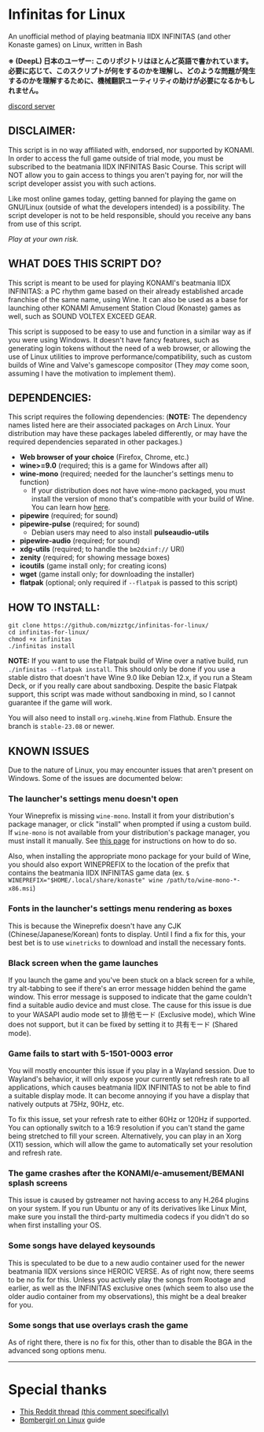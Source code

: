 # Infinitas for Linux
An unofficial method of playing beatmania IIDX INFINITAS (and other Konaste games) on Linux, written in Bash

**※ (DeepL) 日本のユーザー: このリポジトリはほとんど英語で書かれています。必要に応じて、このスクリプトが何をするのかを理解し、どのような問題が発生するのかを理解するために、機械翻訳ユーティリティの助けが必要になるかもしれません。**

[discord server](https://discord.com/invite/snPwbvagWZ)

## DISCLAIMER:

This script is in no way affiliated with, endorsed, nor supported by KONAMI. In order to access the full game outside of trial mode, you must be subscribed to the beatmania IIDX INFINITAS Basic Course. This script will NOT allow you to gain access to things you aren't paying for, nor will the script developer assist you with such actions.

Like most online games today, getting banned for playing the game on GNU/Linux (outside of what the developers intended) is a possibility. The script developer is not to be held responsible, should you receive any bans from use of this script.

*Play at your own risk.*

## WHAT DOES THIS SCRIPT DO?

This script is meant to be used for playing KONAMI's beatmania IIDX INFINITAS: a PC rhythm game based on their already established arcade franchise of the same name, using Wine. It can also be used as a base for launching other KONAMI Amusement Station Cloud (Konaste) games as well, such as SOUND VOLTEX EXCEED GEAR.

This script is supposed to be easy to use and function in a similar way as if you were using Windows. It doesn't have fancy features, such as generating login tokens without the need of a web browser, or allowing the use of Linux utilities to improve performance/compatibility, such as custom builds of Wine and Valve's gamescope compositor (They *may* come soon, assuming I have the motivation to implement them).

## DEPENDENCIES:

This script requires the following dependencies: (**NOTE:** The dependency names listed here are their associated packages on Arch Linux. Your distribution may have these packages labeled differently, or may have the required dependencies separated in other packages.)

* **Web browser of your choice** (Firefox, Chrome, etc.)
* **wine>=9.0** (required; this is a game for Windows after all)
* **wine-mono** (required; needed for the launcher's settings menu to function)
  * If your distribution does not have wine-mono packaged, you must install the version of mono that's compatible with your build of Wine. You can learn how [here](https://gitlab.winehq.org/wine/wine/-/wikis/Wine-Mono).
* **pipewire** (required; for sound)
* **pipewire-pulse** (required; for sound)
  * Debian users may need to also install **pulseaudio-utils**
* **pipewire-audio** (required; for sound)
* **xdg-utils** (required; to handle the `bm2dxinf://` URI)
* **zenity** (required; for showing message boxes)
* **icoutils** (game install only; for creating icons)
* **wget** (game install only; for downloading the installer)
* **flatpak** (optional; only required if `--flatpak` is passed to this script)

## HOW TO INSTALL:
```
git clone https://github.com/mizztgc/infinitas-for-linux/
cd infinitas-for-linux/
chmod +x infinitas
./infinitas install
```

**NOTE:** If you want to use the Flatpak build of Wine over a native build, run `./infinitas --flatpak install`. This should only be done if you use a stable distro that doesn't have Wine 9.0 like Debian 12.x, if you run a Steam Deck, or if you really care about sandboxing. Despite the basic Flatpak support, this script was made without sandboxing in mind, so I cannot guarantee if the game will work.

You will also need to install `org.winehq.Wine` from Flathub. Ensure the branch is `stable-23.08` or newer.

## KNOWN ISSUES
Due to the nature of Linux, you may encounter issues that aren't present on Windows. Some of the issues are documented below:

### The launcher's settings menu doesn't open
Your Wineprefix is missing `wine-mono`. Install it from your distribution's package manager, or click "install" when prompted if using a custom build. If `wine-mono` is not available from your distribution's package manager, you must install it manually. See [this page](https://gitlab.winehq.org/wine/wine/-/wikis/Wine-Mono) for instructions on how to do so.

Also, when installing the appropriate mono package for your build of Wine, you should also export WINEPREFIX to the location of the prefix that contains the beatmania IIDX INFINITAS game data (ex. `$ WINEPREFIX="$HOME/.local/share/konaste" wine /path/to/wine-mono-*-x86.msi`)

### Fonts in the launcher's settings menu rendering as boxes
This is because the Wineprefix doesn't have any CJK (Chinese/Japanese/Korean) fonts to display. Until I find a fix for this, your best bet is to use `winetricks` to download and install the necessary fonts.

### Black screen when the game launches
If you launch the game and you've been stuck on a black screen for a while, try alt-tabbing to see if there's an error message hidden behind the game window. This error message is supposed to indicate that the game couldn't find a suitable audio device and must close. The cause for this issue is due to your WASAPI audio mode set to 排他モード (Exclusive mode), which Wine does not support, but it can be fixed by setting it to 共有モード (Shared mode).

### Game fails to start with 5-1501-0003 error
You will mostly encounter this issue if you play in a Wayland session. Due to Wayland's behavior, it will only expose your currently set refresh rate to all applications, which causes beatmania IIDX INFINITAS to not be able to find a suitable display mode. It can become annoying if you have a display that natively outputs at 75Hz, 90Hz, etc.

To fix this issue, set your refresh rate to either 60Hz or 120Hz if supported. You can optionally switch to a 16:9 resolution if you can't stand the game being stretched to fill your screen. Alternatively, you can play in an Xorg (X11) session, which will allow the game to automatically set your resolution and refresh rate.

### The game crashes after the KONAMI/e-amusement/BEMANI splash screens
This issue is caused by gstreamer not having access to any H.264 plugins on your system. If you run Ubuntu or any of its derivatives like Linux Mint, make sure you install the third-party multimedia codecs if you didn't do so when first installing your OS.

### Some songs have delayed keysounds
This is speculated to be due to a new audio container used for the newer beatmania IIDX versions since HEROIC VERSE. As of right now, there seems to be no fix for this. Unless you actively play the songs from Rootage and earlier, as well as the INFINITAS exclusive ones (which seem to also use the older audio container from my observations), this might be a deal breaker for you.

### Some songs that use overlays crash the game
As of right there, there is no fix for this, other than to disable the BGA in the advanced song options menu.

***
# Special thanks
* [This Reddit thread](https://www.reddit.com/r/bemani/comments/yardc2/anyone_run_their_konasute_infinitas_sdvx_etc/) [(this comment specifically)](https://www.reddit.com/r/bemani/comments/yardc2/comment/ke5z7mi/)
* [Bombergirl on Linux](https://rentry.org/bombergirl-linux) guide
